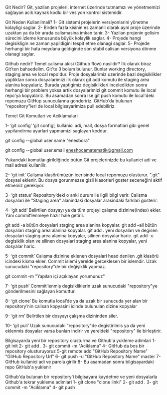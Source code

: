 
Git Nedir?
Git, yazilan projeleri, internet üzerinde tutmamızı ve yönetmemizi sağlayan acik kaynak kodlu bir vesiyon kontrol sistemidir.

Git Neden Kullanilmali?
1- Git sistemi projelerin versiyonlarini yönetme kolayligi saglar.
2- Birden fazla kisinin es zamanli olarak ayni proje üzerinde uzaktan ya da bir arada calismasina imkan tanir.
3- Yazilan projenin gelisim sürecini izleme konusunda büyük kolaylik saglar.
4- Projede hangi degisikligin ne zaman yapildigini tespit etme olanagi saglar.
5- Projede herhangi bir hata meydana geldiginde son stabil calisan versiyona dönme olanagi saglar.

Github nedir? Temel calisma akisi (Github flow) nasildir?
İlk olarak biraz Git'ten bahsedelim. Git'te 3 bolum bulunur. Bunlar working directory, staging area ve local repo'dur. Proje dosyalarimiz uzerinde bazi degisiklikler yaptiktan sonra dosyalarimizi ilk olarak git add komutu ile staging area alanina kopyalariz. Burada yaptigimiz degisiklikleri inceledikten sonra herhangi bir problem yoksa artik dosyalarimizi git commit komutu ile local repo'ya kopyalariz. Bu asamadan sonra ise git push komutu ile local'deki repomuzu GitHup sunucularına gondeririz. GitHub'da bulunan "repository"leri de local bilgisayarimiza pull edebiliriz.

Temel Git Komutlari ve Aciklamalari

1- ‘git config’
‘git config’; kullanici adi, mail, dosya formatlari gibi genel yapilandirma ayarlari yapmamizi saglayan koddur.

git config --global user.name "enesbora"

git config --global user.email eneshocamatematik@gmail.com

Yukarıdaki komutlaı girildiğinde bütün Git projelerinizde bu kullanici adi ve mail adresi kullanilir.

2- ‘git init’
Calişma klasörümüzün icerisinde local repomuzu olusturur. ".git" dosyasi eklenir. Bu dosya gorunmezse gizli klasorleri goster seceneğini aktif etmemiz gerekiyor.

3- ‘git status’
Repository‘deki o anki durum ile ilgili bilgi verir. Calisma dosyalari ile "Staging area" alanindaki dosyalar arasindaki farklari gosterir.

4- ‘git add’
Belirtilen dosyayı ya da tüm projeyi çalışma dizinine(Index) ekler. Yani commit‘lenmeye hazir hale getirir.

git add -a bütün dosyalari staging area alanina kopyalar.
git add –all bütün dosyaları staging area alanina kopyalar.
git add . yeni dosyaları ve degisen dosyalari staging area alanina kopyalar, silinen dosyalar haric.
git add -u degisiklik olan ve silinen dosyalari staging area alanina kopyalar, yeni dosyalar haric.

5- ‘git commit’
Calışma dizinine eklenen dosyalari head denilen .git klasörü icindeki kisma ekler. Commit islemi yerelde gerceklesen bir islemdir. Uzak sunucudaki "repository"de bir değişiklik yapmaz.

git commit -m "Yapılan içi açıklayan yorumunuz"

7- ‘git push’
Commit‘lenmiş degisikliklerin uzak sunucudaki "repository"ye gönderilmesini sağlayan komuttur.

8- ‘git clone’
Bu komutla local’de ya da uzak bir sunucuda yer alan bir repository’nin calisan kopyasini icinde bulunulan dizine kopyalar

9- ‘git rm’
Belirtilen bir dosyayı çalışma dizininden siler.

10- ‘git pull’
Uzak sunucudaki "repository"de degistirilmis ya da yeni eklenmis dosyalar varsa bunları indirir ve yereldeki "repository" ile birleştirir.

Bilgisayarda yeni bir repository olusturma ve Github'a yukleme adimlari
1- git init
2- git add .
3- git commit -m "Aciklama"
4- GitHub da bos bir repository olusturuyoruz
5-git remote add "GitHub Repository Name" "GitHub Repository Url"
6- git push -u "GitHub Repository Name" master
7- GitHub kullanici adi ve parola girilir
8- Bu asamadan sonra bilgisayardaki repo GitHub'a yuklenir

Github'da bulunan bir repository'i bilgisayara kaydetme ve yeni dosyalarla Github'a tekrar yukleme adimlari
1- git clone "clone linki"
2- git add .
3- git commit -m "Aciklama"
4- git push
